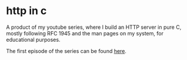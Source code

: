 # http in c

A product of my youtube series, where I build an HTTP server in pure C, mostly following RFC 1945 and the man pages on my system, for educational purposes.

The first episode of the series can be found [here](https://www.youtube.com/watch?v=dNnJAMLN_mE).
